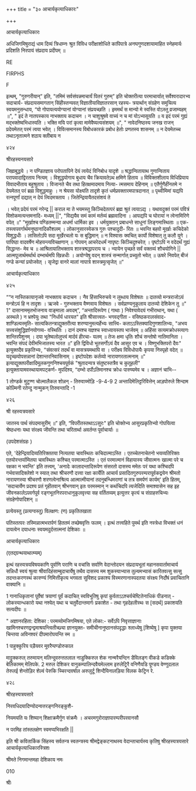 +++
title = "३० आचार्यकृत्याधिकारः"

+++

आचार्यकृत्याधिकारः 

अधिजिगमिषुराद्यं धाम दिव्यं त्रिधाम्नः श्रुत विविध परीक्षाशोधिते कापिपात्रे अनघगुणदशायामाहित स्नेहमार्यः प्रदिशति निरपायं संप्रदाय प्रदीपम् ॥ 

RE 

FIRPHS 

F 

इत्थम्, "गुरुगरीयान्” इति, "तमिमं सर्वसंपन्नमाचार्यं पितरं गुरुम्” इति चोक्तरीत्या परमाचार्यात् सर्वेश्वरादारभ्य सदाचार्य- संप्रदायसमागतान् सिंहीस्तन्यवत् विज्ञातीयाविज्ञातरसान् रहस्य- त्रयार्थान् संग्रहेण समुचित्य स्वयमनुसन्धाय, “यो गोपायत्ययोग्यानां योग्यानां संप्रयच्छति । इममर्थं स मान्यो मे स्वस्ति वोऽस्तु व्रजाम्यहम् ॥", " इदं ते नातपस्काय नाभक्ताय कदाचन । न चाशुश्रूषवे वाच्यं न च मां योऽभ्यसूयति ॥ य इदं परमं गुह्यं मद्भक्तेष्वभिधास्यति । भक्ति मयि परां कृत्वा मामेवैष्यत्यसंशयम् ॥", " नावेदनिष्ठस्य जनख राजन् प्रदेयमेतत् परमं त्वया भवेत् । विवित्समानस्य विबोधकारकं प्रबोध हेतोः प्रणतस्य शासनम् ॥ न देयमेतच्च तथाऽनृतात्मने शठाय क्लीबाय न 

४२४ 

श्रीरहस्यनयसारे 

जिह्मबुद्धये । न पण्डितज्ञाय परोपतापिने देयं त्वयेदं विनिबोध यादृशे ॥ श्रद्धान्वितायाथ गुणान्विताय परापवादाद्विरताय नित्यम् । विशुद्धयोगाय बुधाय चैव क्रियावतेऽथ क्षमिणे हिताय ॥ विविक्तशीलाय विधिप्रियाय विवादभीताय बहुश्रुताय । विजानते चैव तथा हितक्षमादमाय नित्या- त्मसमाय देहिनाम् ॥ एतैर्गुणैहींनतमे न देयमेतत् परं ब्रह्म विशुद्धमाहुः । न श्रेयसा योक्ष्यति तादृशे कृतं धर्मप्रवक्तारमपात्रदानात् ॥ पृथ्वीमिमां यद्यपि रत्नपूर्णां दद्यात् न देयं त्विदमत्रताय । जितेन्द्रियायैतदसंशयं ते 

। भवेत् प्रदेयं परमं नरेन्द्र || कराल मा ते भयमस्तु किञ्चिदेतत्परं ब्रह्म श्रुतं त्वयाऽद्य । यथावदुक्तं परमं पवित्रं विशोकमत्यन्तमनादि- मध्यम् ||", "विद्ययैव समं कामं मर्तव्यं ब्रह्मवादिना । आपद्यपि च घोरायां न त्वेनामिरिणे वपेत् ॥" "मूर्खाश्च पण्डितम्मन्या अधर्मा धार्मिका इव । धर्मयुक्तान् प्रबाधन्ते साधूनां लिङ्गमास्थिताः ॥ एक- तस्त्वपवर्गार्थमनुष्ठानादिकौशलम् । लोकानुसारस्वेकत्र गुरुः पश्चादुदी- रितः ॥ भवन्ति बहवो मूर्खाः कचिदेको विशुद्धधीः । लासितोऽपि सदा मूर्खेरचलो यः स बुद्धिमान् ॥ न विश्वासः क्वचित् कार्यो विशेषात् तु कलौ युगे । पापिष्ठा वादवर्षेण मोहयन्त्यविचक्षणान् ॥ गोपयन् आचरेदधर्मं नापृष्टः किञ्चिदुश्चरेत् । पृष्टोऽपि न वदेदर्थं गुह्यं सिद्धान्त- मेव च ॥ आश्रितायातिभक्ताय शास्त्रश्रद्धापराय च । न्यायेन पृच्छते सर्वं वक्तव्यं शौचयोगिने || आत्मपूजार्थमर्थार्थ दम्भार्थमपि खिन्नधीः । अयोग्येषु वदन् शास्त्रं सन्मार्गात् प्रच्युतो भवेत् ॥ ऊषरे निवपेत् बीजं गण्डे कन्यां प्रयोजवेत् । सृजेद्वा वानरे मालां नापात्रे शास्त्रमुत्सृजेत् ॥” 

आचार्यकृत्याधिकारः 

४२५ 

““न नास्तिकायानृजवे नाभक्ताय कदाचन । नैव हिंसाभिरुचये न लुब्धाय विशेषतः ॥ दातव्यो मन्त्रराजोऽयं मन्त्रोऽयं हि न तादृशः । ऋजवे - गुरुभक्ताय वैष्णवाय विशेषतः । सर्वप्राण्यनुकूलाय दातव्यो देशिकेन तु ॥" 1" दासानाममृतभोजनाय वाङ्माला अवदम्”, “अन्तादिरूपेण ( गाथाः ) निवेश्यावेदयं गभीराथान्, यथा ( अस्थले ) न भ्रश्पेयुः तथा "निर्धार्य धारयत" इति श्रीसात्त्वत- भगवद्गीता - वसिष्ठकरालसंवाद- शाण्डिल्यस्मृति- सात्यकितन्त्राद्युक्तरीत्या शरण्यानुमत्यर्हेभ्यः सात्त्वि- कताऽऽस्तिक्यादिगुणशालिभ्यः, "अभय सत्त्वसंशुद्धिर्ज्ञानयोगव्य- वस्थितिः । दानं दमश्च यज्ञश्च स्वाध्यायस्तप भार्जवम् ॥ अहिंसा सत्यमक्रोधस्त्यागः शान्तिरपैशुनम् । दया भूतेष्वलोलुप्त्वं मार्दवं हीरचा- यलम् ॥ तेजः क्षमा धृतिः शौचं सन्तोषो नातिमानिता । भवन्ति संपदं देवीमभिजातस्य भारत ॥” इति द्विविधो भूतसर्गोऽयं दैव आसुर एव च । विष्णुभक्तिपरो दैवः" इत्युक्तदैव प्रकृतिभ्यः, "संवत्सरं तदर्थं वा मासत्रयमथापि वा । परीक्ष्य विविधोपायैः कृपया निस्पृहो वदेत् ॥ यदृच्छयोपसन्नानां देशान्तरनिवासिनाम् । इष्टोपदेशः कर्तव्यो नारायणरतात्मनाम् ॥" इत्याद्युक्तपरीक्षादिमूलकगुणनिश्चयपूर्वकं "श्रुतादन्यत्र संतुष्टस्तत्रैव च कुतूहली" इत्युक्तायामवस्थायामपट्कर्ण- मुपदिश्य, “दम्भो दर्पोऽतिमानश्च क्रोधः पारुष्यमेव च । अज्ञानं चाभि-- 

1 तोण्डर्क मुटुण्ण चोल्मालैकल शोन्नन् - तिरुवाय्मोड़ि -9-4-9 2 अन्तादिमेलिट्टरिवित्तेन् आड़पोरुले शिन्दाम कोल्मिनी रतेन्दु नान्मुकन् तिरुवन्तादि -1 

४२६ 

श्री रहस्यत्रयसारे 

जातस्य पार्थ संपदमासुरीम् ॥” इति, “विपरीतस्तथाऽऽसुरः" इति चोक्तेभ्य आसुरप्रकृतिभ्यो गोपयित्वा श्रेष्ठधनाः यथा संरक्ष्य जीवन्ति तथा चरितार्था अवर्तन्त पूर्वाचार्याः ॥ 

(उपदेशसंग्रहः ) 

एते, 'देहेन्द्रियादिव्यतिरिक्ततया नित्यतया चावस्थितः कचिदात्माऽस्ति । एतच्चेतनाचेतनो भयव्यतिरिक्तः एतयोरन्तर्यामितया चावस्थितः कश्चित् परमात्माऽस्ति । एतं परमात्मानं विहायास्य जीवात्मनः खात्मा परे च रक्षका न भवन्ति' इति तत्त्वम्, 'अनादेः कालादन्तादिरूपेण संसरतो दासस्य ममेतः परं यथा कश्चिदपि गर्भवासादिक्लेशो न स्यात् तथा श्रीचरणौ दत्त्वा रक्षा कार्येति आचार्य प्रसादितगुरुपरम्परापूर्वकद्वयेन श्रीमतो नारायणस्या श्रीचरणौ शरणत्वेनाश्रित्य आत्मात्मीयानां तदनुबन्धिमराणां च तत्र समर्पणं कार्यम्' इति हितम्, 'सदाचार्येण प्रदश्य प्रतं गृहीतवान् श्रीभगवान् इतः परमस्मान् न कथंचिदपि त्यजेदिति समाश्वासेन सह इह जीवनकालेऽपवर्गपूर्व रङ्गभूतनिरपराधानुकूलवृत्त्या सह वर्तितव्यम् इत्युत्तर कृत्यं च संग्राहरुचिभ्यः संग्रहेणोपादिशन् ॥ 

प्रत्येयस्तु (प्रत्यग्वस्तु) विलक्षण: (ण) प्रकृतितखाता 

पतिस्तत्परः तस्मिन्नात्मभरार्पणं हिततमं तच्छेषवृत्तिः फलम् । इत्थं तत्त्वहिते पुमर्थ इति नस्त्रेधा विभक्तं धनं दायत्वेन दयाधनाः स्वयमदुर्दत्तात्मनां देशिकाः ॥ 

आचार्यकृत्याधिकारः 

(एतद्ग्रन्थयाथात्म्यम्) 

इत्थं रहस्यत्रयविषयकाणि पूर्वाणि पराणि च वचांसि सर्वाणि वेदान्तोदयन संप्रदायभूतां महानसवार्तामाचार्य सन्निधौ स्वयं श्रुत्वा श्रीवादिहंसाम्बुदाचार्येषु तथैव दासस्य मम शुकस्याभ्यास तुल्यमभ्यासं कारितवत्सु सत्सु तदन्तःकरणस्थं कारुण्यं निमित्तीकृत्य भगवता सुविशद प्रकाश्य विस्मरणानास्पदतया संरक्ष्य निर्दोषं प्रवाचितानि वाक्यानि ॥ 

1 गानाधिकृतानां पूर्वेषां त्रयाणां पूर्वं कदाचित् स्वविभूतिषु कृपां कुर्वताऽऽश्चर्यचेष्टितेनाधिकं पीडनात् - लोकस्यान्धकारो यथा नश्येत् यथा च चतुर्वेदान्तमार्गः प्रकाशेत - तथा गृहदेहलीस्थः स [सदर्थ] प्रकाशयति सत्यदीपः ॥ 

" अज्ञानरहिता: देशिका : परमव्योमजिगमिषया, एते लोका:- सर्वेऽपि निवृत्ताज्ञानाः खामिनश्चरणद्वन्द्वमाश्रयन्त्वितीच्छ्या ज्ञानयुक्त- समीचीनानुष्ठानसंपदृद्धाः श्लाध्येषु [शिष्येषु ] कृपा युक्तया चिन्तया अविनश्वरं दीपमारोपयन्ति स्म ॥ 

1 पाहुक्कुरिय पड़ैयवर मूवरैप्पण्डोरुकाल 

माट्टुक्करुल् तरुमायन् मलिन्दुवरुत्ततलाल नाडुक्किरुल शेक नान्मरैयन्दिन डैविलङ्ग वीकडे कडिक्के बेलिकामम् मेलिपके. 2 मरुल देशिकर वानुकम्पालिन्दवैयमेल्लाम इरुलेट्रिरै वनिणैयडि पूण्डय वेण्णुदलाल तेरुलई शेन्तोड़िर शेल्वं पेरुकि च्चिरन्दवर्षाल अरुलुर्टू शिन्दैयिनालड़िया विलक केट्रिन रे. 

४२८ 

श्रीरहस्यत्रयसारे 

निरवधिदयादिण्योदन्वत्तरङ्गनिरङ्कुशै- 

नियमयति यः शिष्यान् शिक्षाक्रमैर्गुण संक्रमैः । अचरमगुरोराज्ञापारम्परीपरवानसौ 

न परमिह तांस्तलक्षेण स्वमप्यभिरक्षति || 

इति श्री कवितार्किक सिंहस्य सर्वतन्त्र स्वतन्त्रस्य श्रीमद्वेङ्कटनाथस्य वेदान्ताचार्यस्य कृतिषु श्रीरहस्यत्रयसारे आचार्यकृत्याधिकारस्त्रिशः 

श्रीमते निगमान्तमहा देशिकाय नमः 

010 

श्रीः 
